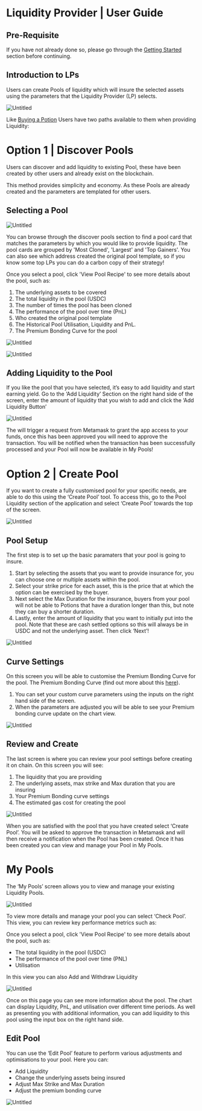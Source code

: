 # Liquidity Provider | User Guide

## **Pre-Requisite**

If you have not already done so, please go through the [Getting Started](Getting%20St%20f3ba1.md) section before continuing.

## Introduction to LPs

Users can create Pools of liquidity which will insure the selected assets using the parameters that the Liquidity Provider (LP) selects. 

![Untitled](Liquidity%20%204051b/Untitled.png)

Like [Buying a Potion](Buyers%20Use%20c2ca5.md) Users have two paths available to them when providing Liquidity:

# Option 1 | Discover Pools

Users can discover and add liquidity to existing Pool, these have been created by other users and already exist on the blockchain.

This method provides simplicity and economy. As these Pools are already created and the parameters are templated for other users.

## **Selecting a Pool**

![Untitled](Liquidity%20%204051b/Untitled%201.png)

You can browse through the discover pools section to find a pool card that matches the parameters by which you would like to provide liquidity. The pool cards are grouped by 'Most Cloned', 'Largest' and 'Top Gainers'. You can also see which address created the original pool template, so if you know some top LPs you can do a carbon copy of their strategy!

Once you select a pool, click 'View Pool Recipe' to see more details about the pool, such as:

1. The underlying assets to be covered
2. The total liquidity in the pool (USDC)
3. The number of times the pool has been cloned
4. The performance of the pool over time (PnL)
5. Who created the original pool template
6. The Historical Pool Utilisation, Liquidity and PnL.
7. The Premium Bonding Curve for the pool

![Untitled](Liquidity%20%204051b/Untitled%202.png)

![Untitled](Liquidity%20%204051b/Untitled%203.png)

## Adding Liquidity to the Pool

If you like the pool that you have selected, it’s easy to add liquidity and start earning yield. Go to the ‘Add Liquidity’ Section on the right hand side of the screen, enter the amount of liquidity that you wish to add and click the ‘Add Liquidity Button’

![Untitled](Liquidity%20%204051b/Untitled%204.png)

The will trigger a request from Metamask to grant the app access to your funds, once this has been approved you will need to approve the transaction. You will be notified when the transaction has been successfully processed and your Pool will now be available in My Pools!

# Option 2 | Create Pool

If you want to create a fully customised pool for your specific needs, are able to do this using the ‘Create Pool’ tool. To access this, go to the Pool Liquidity section of the application and select ‘Create Pool’ towards the top of the screen. 

![Untitled](Liquidity%20%204051b/Untitled%205.png)

## Pool Setup

The first step is to set up the basic paramaters that your pool is going to insure. 

1. Start by selecting the assets that you want to provide insurance for, you can choose one or multiple assets within the pool. 
2. Select your strike price for each asset, this is the price that at which the option can be exercised by the buyer. 
3. Next select the Max Duration for the insurance, buyers from your pool will not be able to Potions that have a duration longer than this, but note they can buy a shorter duration.
4. Lastly, enter the amount of liquidity that you want to initially put into the pool. Note that these are cash settled options so this will always be in USDC and not the underlying asset.  Then click ‘Next’!

![Untitled](Liquidity%20%204051b/Untitled%206.png)

## Curve Settings

On this screen you will be able to customise the Premium Bonding Curve for the pool. The Premium Bonding Curve (find out more about this [here](https://www.notion.so/Introduction-to-the-Potion-Kelly-Machine-e4f419b0e4e54bbaaedf16310b4bebbe)). 

1. You can set your custom curve parameters using the inputs on the right hand side of the screen. 
2. When the parameters are adjusted you will be able to see your Premium bonding curve update on the chart view.

![Untitled](Liquidity%20%204051b/Untitled%207.png)

## Review and Create

The last screen is where you can review your pool settings before creating it on chain. On this screen you will see:

1. The liquidity that you are providing
2. The underlying assets, max strike and Max duration that you are insuring
3. Your Premium Bonding curve settings
4. The estimated gas cost for creating the pool 

![Untitled](Liquidity%20%204051b/Untitled%208.png)

When you are satisfied with the pool that you have created select ‘Create Pool’. You will be asked to approve the transaction in Metamask and will then receive a notification when the Pool has been created. Once it has been created you can view and manage your Pool in My Pools. 

# My Pools

The ‘My Pools’ screen allows you to view and manage your existing Liquidity Pools.

![Untitled](Liquidity%20%204051b/Untitled%209.png)

To view more details and manage your pool you can select ‘Check Pool’. This view, you can review key performance metrics such as:

Once you select a pool, click 'View Pool Recipe' to see more details about the pool, such as:

- The total liquidity in the pool (USDC)
- The performance of the pool over time (PNL)
- Utilisation

In this view you can also Add and Withdraw Liquidity

![Untitled](Liquidity%20%204051b/Untitled%2010.png)

Once on this page you can see more information about the pool. The chart can display Liquidity, PnL, and utilisation over different time periods. As well as presenting you with additional information, you can add liquidity to this pool using the input box on the right hand side.

## Edit Pool

You can use the ‘Edit Pool’ feature to perform various adjustments and optimisations to your pool. Here you can:

- Add Liquidity
- Change the underlying assets being insured
- Adjust Max Strike and Max Duration
- Adjust the premium bonding curve

![Untitled](Liquidity%20%204051b/Untitled%2011.png)
